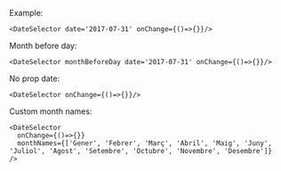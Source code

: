 Example:

    <DateSelector date='2017-07-31' onChange={()=>{}}/>

Month before day:

    <DateSelector monthBeforeDay date='2017-07-31' onChange={()=>{}}/>

No prop date:

    <DateSelector onChange={()=>{}}/>

Custom month names:

    <DateSelector
      onChange={()=>{}}
      monthNames={['Gener', 'Febrer', 'Març', 'Abril', 'Maig', 'Juny', 'Juliol', 'Agost', 'Setembre', 'Octubre', 'Novembre', 'Desembre']}
    />
